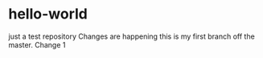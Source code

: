 # hello-world
just a test repository
Changes are happening this is my first branch off the master.
Change 1

